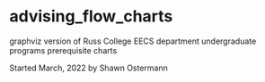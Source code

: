 # advising_flow_charts

graphviz version of Russ College EECS department undergraduate programs prerequisite charts

Started March, 2022 by Shawn Ostermann
